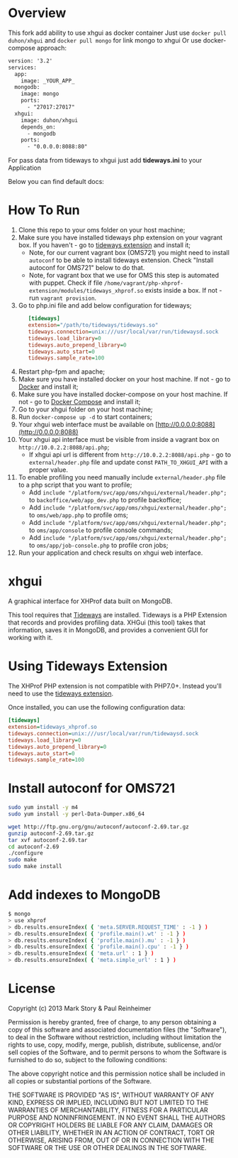 Overview
========

This fork add ability to use xhgui as docker container
Just use ```docker pull duhon/xhgui``` and ```docker pull mongo``` for link mongo to xhgui
Or use docker-compose approach:

````xml
version: '3.2'
services:
  app:
    image: _YOUR_APP_
  mongodb:
    image: mongo
    ports:
      - "27017:27017"
  xhgui:
    image: duhon/xhgui
    depends_on:
      - mongodb
    ports:
      - "0.0.0.0:8088:80"
````

For pass data from tideways to xhgui just add **tideways.ini** to your Application


Below you can find default docs:

How To Run
==========

1. Clone this repo to your oms folder on your host machine;
2. Make sure you have installed tideways php extension on your vagrant box. If you haven't - go to [tideways extension](https://github.com/tideways/php-profiler-extension) and install it;
    * Note, for our current vagrant box (OMS721) you might need to install `autoconf` to be able to install tideways extension. Check "Install autoconf for OMS721" below to do that.
    * Note, for vagrant box that we use for OMS this step is automated with puppet. Check if file `/home/vagrant/php-xhprof-extension/modules/tideways_xhprof.so` exists inside a box. If not - run `vagrant provision`.
3. Go to php.ini file and add below configuration for tideways;
    ```ini
       [tideways]
       extension="/path/to/tideways/tideways.so"
       tideways.connection=unix:///usr/local/var/run/tidewaysd.sock
       tideways.load_library=0
       tideways.auto_prepend_library=0
       tideways.auto_start=0
       tideways.sample_rate=100
    ```
4. Restart php-fpm and apache;
5. Make sure you have installed docker on your host machine. If not - go to [Docker](https://docs.docker.com/install/) and install it;
6. Make sure you have installed docker-compose on your host machine. If not - go to [Docker Compose](https://docs.docker.com/compose/install/) and install it;
7. Go to your xhgui folder on your host machine;
8. Run `docker-compose up -d` to start containers;
9. Your xhgui web interface must be available on [http://0.0.0.0:8088](http://0.0.0.0:8088)
10. Your xhgui api interface must be visible from inside a vagrant box on `http://10.0.2.2:8088/api.php`;
    * If xhgui api url is different from `http://10.0.2.2:8088/api.php` - go to `external/header.php` file and update const `PATH_TO_XHGUI_API` with a proper value.
11. To enable profiling you need manually include `external/header.php` file to a php script that you want to profile;
    * Add `include "/platform/svc/app/oms/xhgui/external/header.php";` to `backoffice/web/app_dev.php` to profile backoffice;
    * Add `include "/platform/svc/app/oms/xhgui/external/header.php";` to `oms/web/app.php` to profile oms;
    * Add `include "/platform/svc/app/oms/xhgui/external/header.php";` to `oms/app/console` to profile console commands;
    * Add `include "/platform/svc/app/oms/xhgui/external/header.php";` to `oms/app/job-console.php` to profile cron jobs;
12. Run your application and check results on xhgui web interface.

xhgui
=====

A graphical interface for XHProf data built on MongoDB.

This tool requires that [Tideways](https://github.com/tideways/php-profiler-extension) are installed.
Tideways is a PHP Extension that records and provides profiling data.
XHGui (this tool) takes that information, saves it in MongoDB, and provides
a convenient GUI for working with it.

Using Tideways Extension
========================

The XHProf PHP extension is not compatible with PHP7.0+. Instead you'll need to
use the [tideways extension](https://github.com/tideways/php-profiler-extension).

Once installed, you can use the following configuration data:

```ini
[tideways]
extension=tideways_xhprof.so
tideways.connection=unix:///usr/local/var/run/tidewaysd.sock
tideways.load_library=0
tideways.auto_prepend_library=0
tideways.auto_start=0
tideways.sample_rate=100
```

Install autoconf for OMS721
=======
```bash
sudo yum install -y m4
sudo yum install -y perl-Data-Dumper.x86_64

wget http://ftp.gnu.org/gnu/autoconf/autoconf-2.69.tar.gz
gunzip autoconf-2.69.tar.gz
tar xvf autoconf-2.69.tar
cd autoconf-2.69
./configure
sudo make
sudo make install
```

Add indexes to MongoDB
=======
```bash
$ mongo
> use xhprof
> db.results.ensureIndex( { 'meta.SERVER.REQUEST_TIME' : -1 } )
> db.results.ensureIndex( { 'profile.main().wt' : -1 } )
> db.results.ensureIndex( { 'profile.main().mu' : -1 } )
> db.results.ensureIndex( { 'profile.main().cpu' : -1 } )
> db.results.ensureIndex( { 'meta.url' : 1 } )
> db.results.ensureIndex( { 'meta.simple_url' : 1 } )
```

License
=======

Copyright (c) 2013 Mark Story & Paul Reinheimer

Permission is hereby granted, free of charge, to any person obtaining a
copy of this software and associated documentation files (the
"Software"), to deal in the Software without restriction, including
without limitation the rights to use, copy, modify, merge, publish,
distribute, sublicense, and/or sell copies of the Software, and to
permit persons to whom the Software is furnished to do so, subject to
the following conditions:

The above copyright notice and this permission notice shall be included
in all copies or substantial portions of the Software.

THE SOFTWARE IS PROVIDED "AS IS", WITHOUT WARRANTY OF ANY KIND, EXPRESS
OR IMPLIED, INCLUDING BUT NOT LIMITED TO THE WARRANTIES OF
MERCHANTABILITY, FITNESS FOR A PARTICULAR PURPOSE AND NONINFRINGEMENT.
IN NO EVENT SHALL THE AUTHORS OR COPYRIGHT HOLDERS BE LIABLE FOR ANY
CLAIM, DAMAGES OR OTHER LIABILITY, WHETHER IN AN ACTION OF CONTRACT,
TORT OR OTHERWISE, ARISING FROM, OUT OF OR IN CONNECTION WITH THE
SOFTWARE OR THE USE OR OTHER DEALINGS IN THE SOFTWARE.
